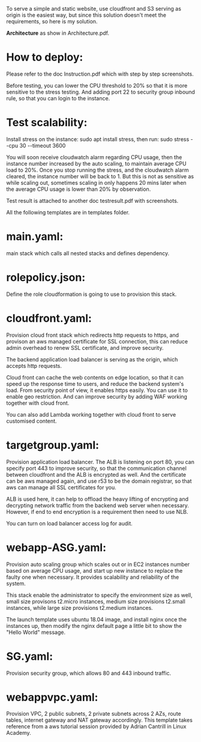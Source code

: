 To serve a simple and static website, use cloudfront and S3 serving as origin is the easiest way, but since this solution doesn't meet the requirements, so here is my solution.

**Architecture** as show in Architecture.pdf.

# How to deploy:
Please refer to the doc Instruction.pdf which with step by step screenshots.

Before testing, you can lower the CPU threshold to 20% so that it is more sensitive to the stress testing.
And adding port 22 to security group inbound rule, so that you can login to the instance.

# Test scalability:
Install stress on the instance: sudo apt install stress,
then run: sudo stress --cpu 30 --timeout 3600

You will soon receive cloudwatch alarm regarding CPU usage, then the instance number increased by the auto scaling, to maintain average CPU load to 20%.
Once you stop running the stress, and the cloudwatch alarm cleared, the instance number will be back to 1. But this is not as sensitive as while scaling out, sometimes scaling in only happens 20 mins later when the average CPU usage is lower than 20% by observation.

Test result is attached to another doc testresult.pdf with screenshots.

All the following templates are in templates folder.

# main.yaml:
main stack which calls all nested stacks and defines dependency.

# rolepolicy.json:
Define the role cloudformation is going to use to provision this stack.

# cloudfront.yaml:
Provision cloud front stack which redirects http requests to https, and provison an aws managed certificate for SSL connection, this can reduce admin overhead to renew SSL certificate, and improve security.

The backend application load balancer is serving as the origin, which accepts http requests.

Cloud front can cache the web contents on edge location, so that it can speed up the response time to users, and reduce the backend system's load. From security point of view, it enables https easily.
You can use it to enable geo restriction.
And can improve security by adding WAF working together with cloud front.

You can also add Lambda working together with cloud front to serve customised content.

# targetgroup.yaml:
Provision application load balancer.
The ALB is listening on port 80, you can specify port 443 to improve security, so that the communication channel between cloudfront and the ALB is encrypted as well. And the certificate can be aws managed again, and use r53 to be the domain registrar, so that aws can manage all SSL certificates for you.

ALB is used here, it can help to offload the heavy lifting of encrypting and decrypting network traffic from the backend web server when necessary.
However, if end to end encryption is a requirement then need to use NLB.

You can turn on load balancer access log for audit.

# webapp-ASG.yaml:
Provision auto scaling group which scales out or in EC2 instances number based on average CPU usage, and start up new instance to replace the faulty one when necessary. It provides scalability and reliability of the system.

This stack enable the administrator to specify the environment size as well, small size provisons t2.micro instances, medium size provisions t2.small instances, while large size provisions t2.medium instances.

The launch template uses ubuntu 18.04 image, and install nginx once the instances up, then modify the nginx default page a little bit to show the "Hello World" message.

# SG.yaml:
Provision security group, which allows 80 and 443 inbound traffic.

# webappvpc.yaml:
Provision VPC, 2 public subnets, 2 private subnets across 2 AZs, route tables, internet gateway and NAT gateway accordingly.
This template takes reference from a aws tutorial session provided by Adrian Cantrill in Linux Academy.



